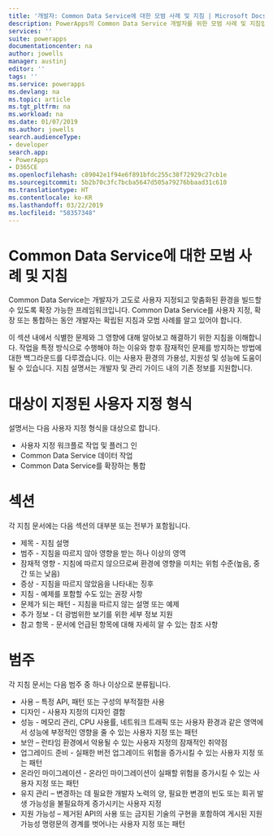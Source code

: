 ```yaml
---
title: '개발자: Common Data Service에 대한 모범 사례 및 지침 | Microsoft Docs'
description: PowerApps의 Common Data Service 개발자를 위한 모범 사례 및 지침입니다.
services: ''
suite: powerapps
documentationcenter: na
author: jowells
manager: austinj
editor: ''
tags: ''
ms.service: powerapps
ms.devlang: na
ms.topic: article
ms.tgt_pltfrm: na
ms.workload: na
ms.date: 01/07/2019
ms.author: jowells
search.audienceType:
- developer
search.app:
- PowerApps
- D365CE
ms.openlocfilehash: c89042e1f94e6f891bfdc255c38f72929c27cb1e
ms.sourcegitcommit: 5b2b70c3fc7bcba5647d505a79276bbaad31c610
ms.translationtype: HT
ms.contentlocale: ko-KR
ms.lasthandoff: 03/22/2019
ms.locfileid: "58357348"
---
```

# <a name="best-practices-and-guidance-for-the-common-data-service"></a>Common Data Service에 대한 모범 사례 및 지침

Common Data Service는 개발자가 고도로 사용자 지정되고 맞춤화된 환경을 빌드할 수 있도록 확장 가능한 프레임워크입니다. Common Data Service를 사용자 지정, 확장 또는 통합하는 동안 개발자는 확립된 지침과 모범 사례를 알고 있어야 합니다. 

이 섹션 내에서 식별한 문제와 그 영향에 대해 알아보고 해결하기 위한 지침을 이해합니다. 작업을 특정 방식으로 수행해야 하는 이유와 향후 잠재적인 문제를 방지하는 방법에 대한 백그라운드를 다루겠습니다. 이는 사용자 환경의 가용성, 지원성 및 성능에 도움이 될 수 있습니다. 지침 설명서는 개발자 및 관리 가이드 내의 기존 정보를 지원합니다.

# <a name="targeted-customization-types"></a>대상이 지정된 사용자 지정 형식
설명서는 다음 사용자 지정 형식을 대상으로 합니다.

- 사용자 지정 워크플로 작업 및 플러그 인
- Common Data Service 데이터 작업
- Common Data Service를 확장하는 통합

# <a name="sections"></a>섹션
각 지침 문서에는 다음 섹션의 대부분 또는 전부가 포함됩니다.

- 제목 - 지침 설명
- 범주 - 지침을 따르지 않아 영향을 받는 하나 이상의 영역
- 잠재적 영향 - 지침에 따르지 않으므로써 환경에 영향을 미치는 위험 수준(높음, 중간 또는 낮음)
- 증상 - 지침을 따르지 않았음을 나타내는 징후
- 지침 - 예제를 포함할 수도 있는 권장 사항
- 문제가 되는 패턴 - 지침을 따르지 않는 설명 또는 예제
- 추가 정보 - 더 광범위한 보기를 위한 세부 정보 지원
- 참고 항목 - 문서에 언급된 항목에 대해 자세히 알 수 있는 참조 사항

# <a name="categories"></a>범주
각 지침 문서는 다음 범주 중 하나 이상으로 분류됩니다.

- 사용 – 특정 API, 패턴 또는 구성의 부적절한 사용
- 디자인 - 사용자 지정의 디자인 결함
- 성능 - 메모리 관리, CPU 사용률, 네트워크 트래픽 또는 사용자 환경과 같은 영역에서 성능에 부정적인 영향을 줄 수 있는 사용자 지정 또는 패턴
- 보안 – 런타임 환경에서 악용될 수 있는 사용자 지정의 잠재적인 취약점
- 업그레이드 준비 - 실패한 버전 업그레이드 위험을 증가시킬 수 있는 사용자 지정 또는 패턴
- 온라인 마이그레이션 - 온라인 마이그레이션이 실패할 위험을 증가시킬 수 있는 사용자 지정 또는 패턴
- 유지 관리 – 변경하는 데 필요한 개발자 노력의 양, 필요한 변경의 빈도 또는 회귀 발생 가능성을 불필요하게 증가시키는 사용자 지정
- 지원 가능성 – 제거된 API의 사용 또는 금지된 기술의 구현을 포함하여 게시된 지원 가능성 명령문의 경계를 벗어나는 사용자 지정 또는 패턴

